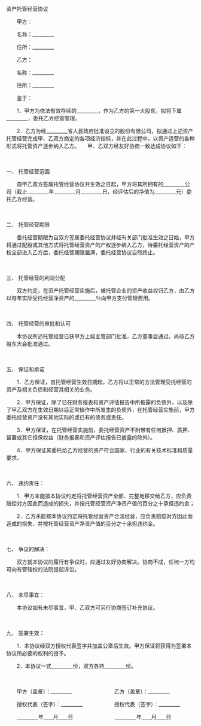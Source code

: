 



资产托管经营协议



 

　　甲方：

　　名称：_________

　　住所：_________　　

　　乙方：

　　名称：_________

　　住所：_________　　

　　鉴于：

　　1．甲方为依法有效存续的_________，作为乙方的第一大股东，拟将下属_________，委托乙方经营管理。

　　2．乙方为经_________省人民政府批准设立的股份有限公司，拟通过上述资产托管经营完成甲、乙双方商定的各项经济指标，并在此过程中，以资产运营的各种形式将托管资产逐步纳入乙方。　　甲、乙双方经友好协商一致达成协议如下：

　　

一、
托管经营范围

　　自甲乙双方签属托管经营协议并生效之日起，甲方将其所拥有的_________公司（截止_________年_________月_________日，经评估后的净值为_________元）委托乙方经营。

　　

二、
托管经营期限

　　委托经营期限为自双方签属委托经营协议并经有关部门批准生效之日始，甲方将通过配股或其他方式将托管经营资产的产权逐步纳入乙方，待委托经营资产的产权全部进入乙方后，委托经营期限届满，委托经营协议自然终止。

　　

三、
托管经营的利润分配

　　双方约定，在资产托管经营实施后，被托管企业的资产收益权归乙方，由乙方以每年实际受托经营净资产的_________％向甲方支付管理费用。

　　

四、
托管经营的审批和认可

　　本协议所述托管经营已获甲方上级主管部门批准，乙方董事会通过，尚待乙方股东大会批准通过。

　　

五、
保证和承诺

　　1．乙方保证，自托管经营生效日期起，乙方将以正常的方法管理受托经营的资产及相关负债和经营其相关的业务。

　　2．甲方保证，除了已在财务报表和资产评估报告中所披露的负债外，以及除了甲乙双方在生效日期以后正常操作中所发生的负债外，在托管经营实施前，甲方委托经营资产没有其他实际的或已有的债务或责任。

　　3．甲方保证，在托管经营实施前，委托经营资产不附带有任何抵押、质押、留置或其它担保权益（财务报表和资产评估报告已披露的除外）。

　　4．甲方保证其委托给乙方经营的资产符合国家、行业的有关技术标准和质量要求。

　　

六、
违约责任：

　　1．甲方未能按本协议约定将托管经营资产全部、完整地移交给乙方，应负责赔偿对方因此而造成的损失，并按托管经营资产净资产值的百分之十承担违约金；

　　2．乙方未能按本协议约定将托管经营资产合法经营，应负责赔偿对方因此而造成的损失，并按托管经营资产净资产值的百分之十承担违约金。

　　

七、
争议的解决：

　　双方就本协议的履行有争议时，应通过友好协商解决。协商不成，任何一方均可向有管辖权的法院提起诉讼。

　　

八、
未尽事宜：

　　本协议如有未尽事宜，甲、乙双方可另行协商签订补充协议。

　　

九、
签署生效：

　　1．本协议经双方授权代表签字并加盖公章后生效。甲方保证将获得为签署本协议所必要的权利的授予。

　　2．本协议一式_________份，双方各持_________份。

　　　　

　　甲方（盖章）：_________　　　　　　　　乙方（盖章）：_________　　

　　授权代表（签字）：_________　　　　　　授权代表（签字）：_________　　

　　_________年____月____日　　　　　　　　_________年____月____日